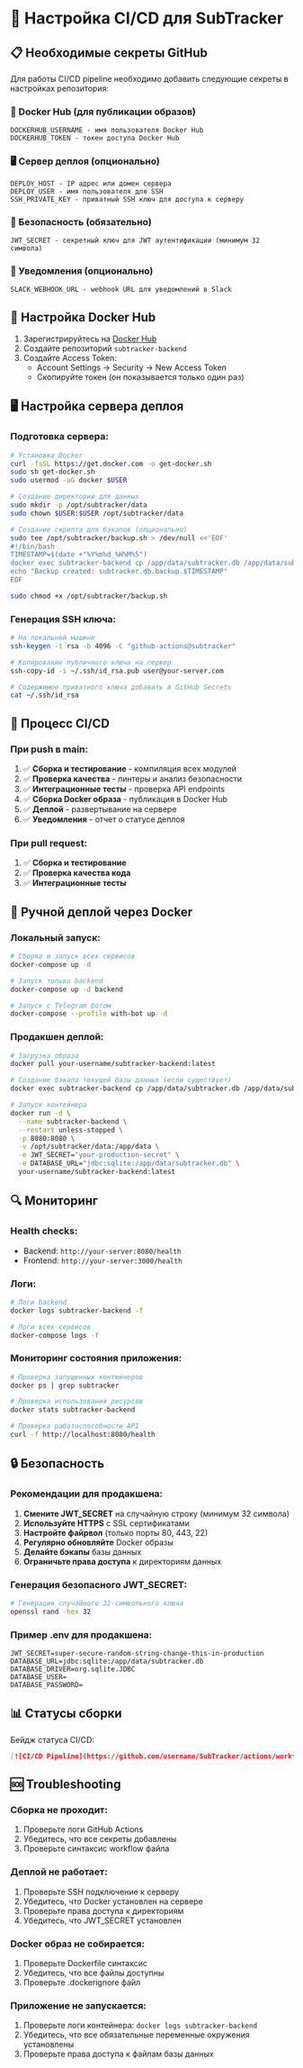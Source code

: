 # 🚀 Настройка CI/CD для SubTracker

## 📋 Необходимые секреты GitHub

Для работы CI/CD pipeline необходимо добавить следующие секреты в настройках репозитория:

### 🐳 Docker Hub (для публикации образов)
```
DOCKERHUB_USERNAME - имя пользователя Docker Hub
DOCKERHUB_TOKEN - токен доступа Docker Hub
```

### 🖥️ Сервер деплоя (опционально)
```
DEPLOY_HOST - IP адрес или домен сервера
DEPLOY_USER - имя пользователя для SSH
SSH_PRIVATE_KEY - приватный SSH ключ для доступа к серверу
```

### 🔐 Безопасность (обязательно)
```
JWT_SECRET - секретный ключ для JWT аутентификации (минимум 32 символа)
```

### 📢 Уведомления (опционально)
```
SLACK_WEBHOOK_URL - webhook URL для уведомлений в Slack
```

## 🔧 Настройка Docker Hub

1. Зарегистрируйтесь на [Docker Hub](https://hub.docker.com/)
2. Создайте репозиторий `subtracker-backend`
3. Создайте Access Token:
   - Account Settings → Security → New Access Token
   - Скопируйте токен (он показывается только один раз)

## 🖥️ Настройка сервера деплоя

### Подготовка сервера:
```bash
# Установка Docker
curl -fsSL https://get.docker.com -o get-docker.sh
sudo sh get-docker.sh
sudo usermod -aG docker $USER

# Создание директории для данных
sudo mkdir -p /opt/subtracker/data
sudo chown $USER:$USER /opt/subtracker/data

# Создание скрипта для бэкапов (опционально)
sudo tee /opt/subtracker/backup.sh > /dev/null <<'EOF'
#!/bin/bash
TIMESTAMP=$(date +"%Y%m%d_%H%M%S")
docker exec subtracker-backend cp /app/data/subtracker.db /app/data/subtracker.db.backup.$TIMESTAMP
echo "Backup created: subtracker.db.backup.$TIMESTAMP"
EOF

sudo chmod +x /opt/subtracker/backup.sh
```

### Генерация SSH ключа:
```bash
# На локальной машине
ssh-keygen -t rsa -b 4096 -C "github-actions@subtracker"

# Копирование публичного ключа на сервер
ssh-copy-id -i ~/.ssh/id_rsa.pub user@your-server.com

# Содержимое приватного ключа добавить в GitHub Secrets
cat ~/.ssh/id_rsa
```

## 🔄 Процесс CI/CD

### При push в main:
1. ✅ **Сборка и тестирование** - компиляция всех модулей
2. ✅ **Проверка качества** - линтеры и анализ безопасности
3. ✅ **Интеграционные тесты** - проверка API endpoints
4. ✅ **Сборка Docker образа** - публикация в Docker Hub
5. ✅ **Деплой** - развертывание на сервере
6. ✅ **Уведомления** - отчет о статусе деплоя

### При pull request:
1. ✅ **Сборка и тестирование**
2. ✅ **Проверка качества кода**
3. ✅ **Интеграционные тесты**

## 🐳 Ручной деплой через Docker

### Локальный запуск:
```bash
# Сборка и запуск всех сервисов
docker-compose up -d

# Запуск только backend
docker-compose up -d backend

# Запуск с Telegram ботом
docker-compose --profile with-bot up -d
```

### Продакшен деплой:
```bash
# Загрузка образа
docker pull your-username/subtracker-backend:latest

# Создание бэкапа текущей базы данных (если существует)
docker exec subtracker-backend cp /app/data/subtracker.db /app/data/subtracker.db.backup.$(date +%Y%m%d_%H%M%S) || true

# Запуск контейнера
docker run -d \
  --name subtracker-backend \
  --restart unless-stopped \
  -p 8080:8080 \
  -v /opt/subtracker/data:/app/data \
  -e JWT_SECRET="your-production-secret" \
  -e DATABASE_URL="jdbc:sqlite:/app/data/subtracker.db" \
  your-username/subtracker-backend:latest
```

## 🔍 Мониторинг

### Health checks:
- Backend: `http://your-server:8080/health`
- Frontend: `http://your-server:3000/health`

### Логи:
```bash
# Логи backend
docker logs subtracker-backend -f

# Логи всех сервисов
docker-compose logs -f
```

### Мониторинг состояния приложения:
```bash
# Проверка запущенных контейнеров
docker ps | grep subtracker

# Проверка использования ресурсов
docker stats subtracker-backend

# Проверка работоспособности API
curl -f http://localhost:8080/health
```

## 🔒 Безопасность

### Рекомендации для продакшена:
1. **Смените JWT_SECRET** на случайную строку (минимум 32 символа)
2. **Используйте HTTPS** с SSL сертификатами
3. **Настройте файрвол** (только порты 80, 443, 22)
4. **Регулярно обновляйте** Docker образы
5. **Делайте бэкапы** базы данных
6. **Ограничьте права доступа** к директориям данных

### Генерация безопасного JWT_SECRET:
```bash
# Генерация случайного 32-символьного ключа
openssl rand -hex 32
```

### Пример .env для продакшена:
```env
JWT_SECRET=super-secure-random-string-change-this-in-production
DATABASE_URL=jdbc:sqlite:/app/data/subtracker.db
DATABASE_DRIVER=org.sqlite.JDBC
DATABASE_USER=
DATABASE_PASSWORD=
```

## 📊 Статусы сборки

Бейдж статуса CI/CD:
```markdown
[![CI/CD Pipeline](https://github.com/username/SubTracker/actions/workflows/ci-cd.yml/badge.svg)](https://github.com/username/SubTracker/actions/workflows/ci-cd.yml)
```

## 🆘 Troubleshooting

### Сборка не проходит:
1. Проверьте логи GitHub Actions
2. Убедитесь, что все секреты добавлены
3. Проверьте синтаксис workflow файла

### Деплой не работает:
1. Проверьте SSH подключение к серверу
2. Убедитесь, что Docker установлен на сервере
3. Проверьте права доступа к директориям
4. Убедитесь, что JWT_SECRET установлен

### Docker образ не собирается:
1. Проверьте Dockerfile синтаксис
2. Убедитесь, что все файлы доступны
3. Проверьте .dockerignore файл

### Приложение не запускается:
1. Проверьте логи контейнера: `docker logs subtracker-backend`
2. Убедитесь, что все обязательные переменные окружения установлены
3. Проверьте права доступа к файлам базы данных
